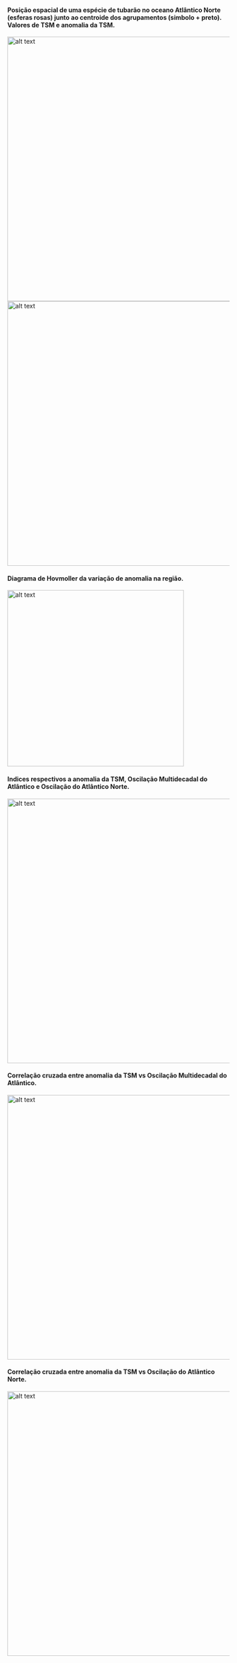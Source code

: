 <h4>Posição espacial de uma espécie de tubarão no oceano Atlântico Norte (esferas rosas) junto ao centroide dos agrupamentos (simbolo + preto). Valores de TSM e anomalia da TSM.</h4>

<img src="https://github.com/BSFernando/my_tcc/blob/master/img/tsm_centroide_pontos_6mapas.png" alt="alt text" width="600px">
<img src="https://github.com/BSFernando/my_tcc/blob/master/img/anomalia_pontos_centroide_6mapas.png" alt="alt text" width="600px">

<h4>Diagrama de Hovmoller da variação de anomalia na região.</h4>

<img src="https://github.com/BSFernando/my_tcc/blob/master/img/hovmoller.png" alt="alt text" width="400px">

<h4>Indices respectivos a anomalia da TSM, Oscilação Multidecadal do Atlântico e Oscilação do Atlântico Norte.</h4>

<img src="https://github.com/BSFernando/my_tcc/blob/master/img/3_plots.png" alt="alt text" width="600px">

<h4>Correlação cruzada entre anomalia da TSM vs Oscilação Multidecadal do Atlântico.</h4>

<img src="https://github.com/BSFernando/my_tcc/blob/master/img/anom_amo.png" alt="alt text" width="600px">

<h4>Correlação cruzada entre anomalia da TSM vs Oscilação do Atlântico Norte.</h4>

<img src="https://github.com/BSFernando/my_tcc/blob/master/img/anom_nao.png" alt="alt text" width="600px">



